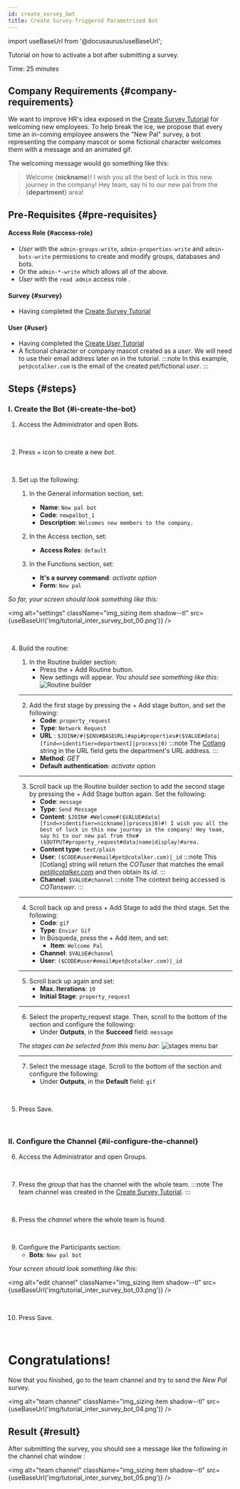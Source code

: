 ```yaml
---
id: create_survey_bot
title: Create Survey-Triggered Parametrized Bot
---
```

import useBaseUrl from '@docusaurus/useBaseUrl'; 

Tutorial on how to activate a bot after submitting a survey.

Time: 25 minutes

## Company Requirements {#company-requirements}
We want to improve HR's idea exposed in the [Create Survey Tutorial](/docs/tutorials/basic/create_survey) for welcoming new employees. To help break the ice, we propose that every time an in-coming employee answers the "New Pal" survey, a bot representing the company mascot or some fictional character welcomes them with a message and an animated gif.

The welcoming message would go something like this:

> Welcome {**nickname**}! I wish you all the best of luck in this new journey in the company! Hey team, say hi to our new pal from the {**department**} area!

## Pre-Requisites {#pre-requisites}

#### Access Role {#access-role}
* _User_ with the `admin-groups-write`, `admin-properties-write` and `admin-bots-write` permissions to create and modify groups, databases and bots. 
* Or the `admin-*-write` which allows all of the above. 
* _User_ with the `read admin` access role .

#### Survey {#survey}
* Having completed the [Create Survey Tutorial](/docs/tutorials/basic/create_survey)

#### User {#user}
* Having completed the [Create User Tutorial](/docs/tutorials/basic/create_user)
* A fictional character or company mascot created as a _user_. We will need to use their email address later on in the tutorial.
:::note 
In this example, `pet@cotalker.com` is the email of the created pet/fictional _user_.
:::

## Steps {#steps}

### I. Create the Bot {#i-create-the-bot}

<div className="alert alert--secondary">

1. Access the <span className="badge badge--primary">Administrator</span> and open <span className="badge badge--primary">Bots</span>.

</div>
<br/>

<div className="alert alert--secondary">

2. Press <span className="badge badge--primary">+</span> icon to create a new _bot_.

</div>
<br/>

<div className="alert alert--secondary">

3. Set up the following:

    1. In the <span className="badge badge--primary">General information</span> section, set:
        - **Name**: `New pal bot`
        - **Code**: `newpalbot_1`
        - **Description**: `Welcomes new members to the company.`

    2. In the <span className="badge badge--primary">Access</span> section, set:
        - **Access Roles**: `default`

    3. In the <span className="badge badge--primary">Functions</span> section, set:
        - **It's a survey command**: _activate option_
        - **Form**: `New pal`

_So far, your screen should look something like this:_

<img alt="settings" className="img_sizing item shadow--tl" src={useBaseUrl('img/tutorial_inter_survey_bot_00.png')} />
<br/>

</div>
<br/>

<div className="alert alert--secondary">

4. Build the routine:

    1. In the <span className="badge badge--primary">Routine builder</span> section:
        - Press the <span className="badge badge--primary">+ Add Routine</span> button.
        - New settings will appear.
       _You should see something like this:_
       ![Routine builder](/img/tutorial_inter_survey_bot_01.png)
    --------
    2. Add the first stage by pressing the <span className="badge badge--primary">+ Add stage</span> button, and set the following:
        - **Code**: `property_request`
        - **Type**: `Network Request` 
        - **URL** : `$JOIN#/#($ENV#BASEURL)#api#properties#($VALUE#data|[find=>identifier=department]|process|0)`
        :::note 
        The [Cotlang](/docs/documentation/automation/cotlang/admin_cotlang) string in the URL field gets the department's URL address.
        :::
        - **Method**: *GET*
        - **Default authentication**: _activate option_
    --------
    3. Scroll back up the <span className="badge badge--primary">Routine builder</span> section to add the second stage by pressing the <span className="badge badge--primary">+ Add Stage</span> button again. Set the following:
        - **Code**: `message`
        - **Type**: `Send Message` 
        - **Content**: `$JOIN# #Welcome#($VALUE#data|[find=>identifier=nickname]|process|0)#! I wish you all the best of luck in this new journey in the company! Hey team, say hi to our new pal from the#($OUTPUT#property_request#data|name|display)#area.`
        - **Content type**: `text/plain`
        - **User**: `($CODE#user#email#pet@cotalker.com)|_id`
        :::note 
        This [Cotlang] string will return the _COTuser_ that matches the email *pet@cotalker.com* and then obtain its *id*.
        :::
        - **Channel**: `$VALUE#channel`
        :::note 
        The context being accessed is _COTanswer_.
        :::
    --------
    4. Scroll back up and press <span className="badge badge--primary">+ Add Stage</span> to add the third stage. Set the following:
        - **Code**: `gif`
        - **Type**: `Enviar Gif`
        - In <span className="badge badge--primary">Búsqueda</span>, press the <span className="badge badge--primary">+ Add item</span>, and set:
            - **Item**: `Welcome Pal`
        - **Channel**: `$VALUE#channel`
        - **User**: `($CODE#user#email#pet@cotalker.com)|_id`
    --------
    5. Scroll back up again and set:
        - **Max. Iterations**: `10`
        - **Initial Stage**: `property_request`
    --------
    6. Select the <span className="badge badge--primary">property_request</span> stage. Then, scroll to the bottom of the section and configure the following:
        - Under **Outputs**, in the **Succeed** field: `message` 
    
    _The stages can be selected from this menu bar:_
    ![stages menu bar](/img/tutorial_inter_survey_bot_02.png)

    --------
    7. Select the <span className="badge badge--primary">message</span> stage. Scroll to the bottom of the section and configure the following:
        - Under **Outputs**, in the **Default** field: `gif`

</div>
<br/>

<div className="alert alert--secondary">

5. Press <span className="badge badge--primary">Save</span>.

</div>
<br/>

### II. Configure the Channel {#ii-configure-the-channel}

<div className="alert alert--secondary">

6. Access the <span className="badge badge--primary">Administrator</span> and open <span className="badge badge--primary">Groups</span>.

</div>
<br/>

<div className="alert alert--secondary">

7. Press the _group_ that has the channel with the whole team.
    :::note
    The team channel was created in the [Create Survey Tutorial](/docs/tutorials/basic/create_survey).
    :::

</div>
<br/>

<div className="alert alert--secondary">

8. Press the _channel_ where the whole team is found.

</div>
<br/>

<div className="alert alert--secondary">

9. Configure the <span className="badge badge--primary">Participants</span> section:
    - **Bots**: `New pal bot` 

_Your screen should look something like this:_

<img alt="edit channel" className="img_sizing item shadow--tl" src={useBaseUrl('img/tutorial_inter_survey_bot_03.png')} />
<br/>

</div>
<br/>

<div className="alert alert--secondary">

10. Press <span className="badge badge--primary">Save</span>.

</div>
<br/>


<div className="hero shadow--lw">
<div className="container">
<h1 className="hero__title">Congratulations!</h1>
<p className="hero__subtitle">

Now that you finished, go to the team channel and try to send the _New Pal_ survey.</p>

<img alt="team channel" className="img_sizing item shadow--tl" src={useBaseUrl('img/tutorial_inter_survey_bot_04.png')} />
<br/>
<div>
</div>
</div>
</div>


## Result {#result}

After submitting the survey, you should see a message like the following in the channel chat window :

<img alt="team channel" className="img_sizing item shadow--tl" src={useBaseUrl('img/tutorial_inter_survey_bot_05.png')} />
<br/>

